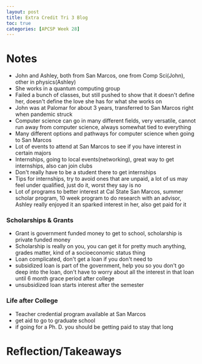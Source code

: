 ```yaml
---
layout: post
title: Extra Credit Tri 3 Blog 
toc: true
categories: [APCSP Week 28]
---
```


# Notes
- John and Ashley, both from San Marcos, one from Comp Sci(John), other in physics(Ashley)
- She works in a quantum computing group
- Failed a bunch of classes, but still pushed to show that it doesn't define her, doesn't define the love she has for what she works on
- John was at Palomar for about 3 years, transferred to San Marcos right when pandemic struck
- Computer science can go in many different fields, very versatile, cannot run away from computer science, always somewhat tied to everything
- Many different options and pathways for computer science when going to San Marcos
- Lot of events to attend at San Marcos to see if you have interest in certain majors
- Internships, going to local events(networking), great way to get internships, also can join clubs
- Don't really have to be a student there to get internships
- Tips for internships, try to avoid ones that are unpaid, a lot of us may feel under qualified, just do it, worst they say is no
- Lot of programs to better interest at Cal State San Marcos, summer scholar program, 10 week program to do research with an advisor, Ashley really enjoyed it an sparked interest in her, also get paid for it
### Scholarships & Grants
- Grant is government funded money to get to school, scholarship is private funded money
- Scholarship is really on you, you can get it for pretty much anything, grades matter, kind of a socioeconomic status thing
- Loan complicated, don't get a loan if you don't need to
- subsidized loan is part of the government, help you so you don't go deep into the loan, don't have to worry about all the interest in that loan until 6 month grace period after college
- unsubsidized loan starts interest after the semester
### Life after College
- Teacher credential program available at San Marcos
- get aid to go to graduate school
- if going for a Ph. D. you should be getting paid to stay that long



# Reflection/Takeaways
